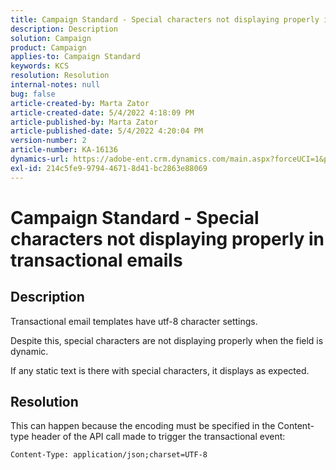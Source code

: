 ```yaml
---
title: Campaign Standard - Special characters not displaying properly in transactional emails
description: Description
solution: Campaign
product: Campaign
applies-to: Campaign Standard
keywords: KCS
resolution: Resolution
internal-notes: null
bug: false
article-created-by: Marta Zator
article-created-date: 5/4/2022 4:18:09 PM
article-published-by: Marta Zator
article-published-date: 5/4/2022 4:20:04 PM
version-number: 2
article-number: KA-16136
dynamics-url: https://adobe-ent.crm.dynamics.com/main.aspx?forceUCI=1&pagetype=entityrecord&etn=knowledgearticle&id=5e5514c7-c5cb-ec11-a7b5-6045bd00d4f5
exl-id: 214c5fe9-9794-4671-8d41-bc2863e88069
---
```

# Campaign Standard - Special characters not displaying properly in transactional emails

## Description


Transactional email templates have utf-8 character settings.

 Despite this, special characters are not displaying properly when the field is dynamic.

If any static text is there with special characters, it displays as expected.


## Resolution


This can happen because the encoding must be specified in the Content-type header of the API call made to trigger the transactional event:

`Content-Type: application/json;charset=UTF-8`
